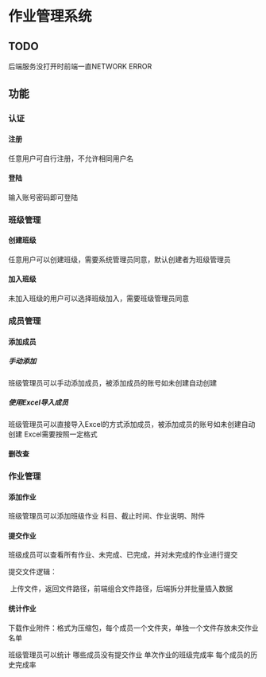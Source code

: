 # 作业管理系统

## TODO
后端服务没打开时前端一直NETWORK ERROR
## 功能

### 认证

#### 注册
任意用户可自行注册，不允许相同用户名

#### 登陆
输入账号密码即可登陆

### 班级管理

#### 创建班级
任意用户可以创建班级，需要系统管理员同意，默认创建者为班级管理员

#### 加入班级
未加入班级的用户可以选择班级加入，需要班级管理员同意


### 成员管理

#### 添加成员
##### 手动添加
班级管理员可以手动添加成员，被添加成员的账号如未创建自动创建
##### 使用Excel导入成员
班级管理员可以直接导入Excel的方式添加成员，被添加成员的账号如未创建自动创建
Excel需要按照一定格式

#### 删改查

### 作业管理

#### 添加作业
班级管理员可以添加班级作业
科目、截止时间、作业说明、附件

#### 提交作业
班级成员可以查看所有作业、未完成、已完成，并对未完成的作业进行提交

提交文件逻辑：

​	上传文件，返回文件路径，前端组合文件路径，后端拆分并批量插入数据

#### 统计作业

下载作业附件：格式为压缩包，每个成员一个文件夹，单独一个文件存放未交作业名单

班级管理员可以统计
哪些成员没有提交作业
单次作业的班级完成率
每个成员的历史完成率


